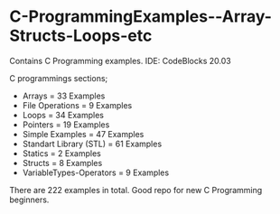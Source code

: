 # C-ProgrammingExamples--Array-Structs-Loops-etc
Contains C Programming examples.
IDE: CodeBlocks 20.03 

C programmings sections;
- Arrays = 33 Examples
- File Operations = 9 Examples
- Loops = 34 Examples
- Pointers = 19 Examples
- Simple Examples = 47 Examples
- Standart Library (STL) = 61 Examples
- Statics = 2 Examples
- Structs = 8 Examples
- VariableTypes-Operators = 9 Examples

There are 222 examples in total. Good repo for new C Programming beginners.

